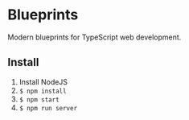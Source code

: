 # Blueprints

Modern blueprints for TypeScript web development.

## Install

1. Install NodeJS
2. `$ npm install`
3. `$ npm start`
4. `$ npm run server`